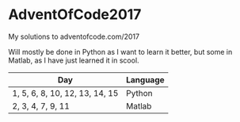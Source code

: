 # AdventOfCode2017
My solutions to adventofcode.com/2017

Will mostly be done in Python as I want to learn it better, but some in Matlab, as I have just learned it in scool.

| Day                            | Language |
|--------------------------------|----------|
| 1, 5, 6, 8, 10, 12, 13, 14, 15 | Python   |
| 2, 3, 4, 7, 9, 11              | Matlab   |
